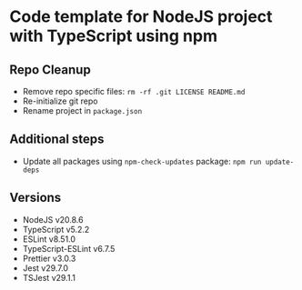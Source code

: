 # Code template for NodeJS project with TypeScript using npm

## Repo Cleanup

- Remove repo specific files: `rm -rf .git LICENSE README.md`
- Re-initialize git repo
- Rename project in `package.json`

## Additional steps

- Update all packages using `npm-check-updates` package: `npm run update-deps`

## Versions

- NodeJS v20.8.6
- TypeScript v5.2.2
- ESLint v8.51.0
- TypeScript-ESLint v6.7.5
- Prettier v3.0.3
- Jest v29.7.0
- TSJest v29.1.1
